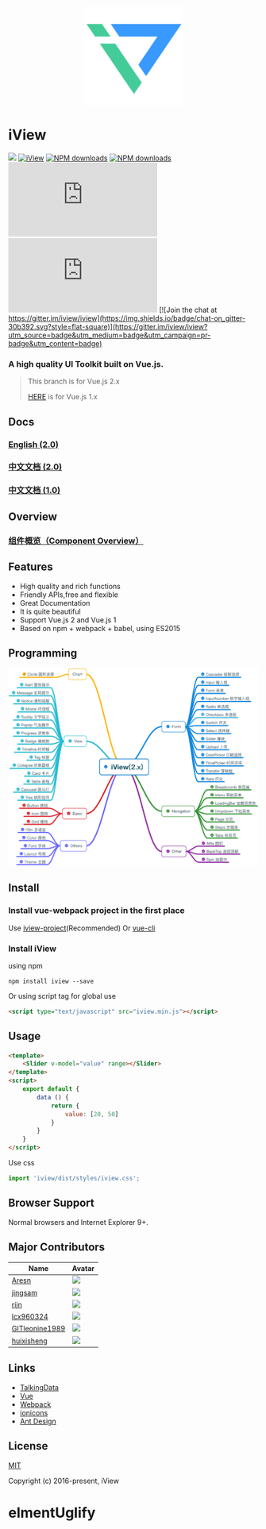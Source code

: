 <p align="center">
    <a href="https://www.iviewui.com">
        <img width="200" src="https://raw.githubusercontent.com/iview/iview/master/assets/logo.png">
    </a>
</p>

# iView 
[![](https://img.shields.io/travis/iview/iview.svg?style=flat-square)](https://travis-ci.org/iview/iview) 
[![iView](https://img.shields.io/npm/v/iview.svg?style=flat-square)](https://www.npmjs.org/package/iview)
[![NPM downloads](http://img.shields.io/npm/dm/iview.svg?style=flat-square)](https://npmjs.org/package/iview)
[![NPM downloads](https://img.shields.io/npm/dt/iview.svg?style=flat-square)](https://npmjs.org/package/iview)
![JS gzip size](http://img.badgesize.io/https://unpkg.com/iview/dist/iview.min.js?compression=gzip&label=gzip%20size:%20JS&style=flat-square)
![CSS gzip size](http://img.badgesize.io/https://unpkg.com/iview/dist/styles/iview.css?compression=gzip&label=gzip%20size:%20CSS&style=flat-square)
[![Join the chat at https://gitter.im/iview/iview](https://img.shields.io/badge/chat-on_gitter-30b392.svg?style=flat-square)](https://gitter.im/iview/iview?utm_source=badge&utm_medium=badge&utm_campaign=pr-badge&utm_content=badge)

### A high quality  UI Toolkit built on Vue.js.

> This branch is for Vue.js 2.x
>
> [HERE](https://github.com/iview/iview/tree/master) is for Vue.js 1.x

## Docs

### [English (2.0)](https://www.iviewui.com)
### [中文文档 (2.0)](https://www.iviewui.com)
### [中文文档 (1.0)](http://v1.iviewui.com)

## Overview

### [组件概览（Component Overview）](https://www.iviewui.com/overview)

## Features

- High quality and rich functions
- Friendly APIs,free and flexible
- Great Documentation
- It is quite beautiful
- Support Vue.js 2 and Vue.js 1
- Based on npm + webpack + babel, using ES2015

## Programming
![iView](https://raw.githubusercontent.com/iview/iview/2.0/assets/iview2.png)

## Install

### Install vue-webpack project in the first place

Use [iview-project](https://github.com/iview/iview-project)(Recommended) Or [vue-cli](https://github.com/vuejs/vue-cli)

### Install iView

using npm
```
npm install iview --save
```
Or using script tag for global use
```html
<script type="text/javascript" src="iview.min.js"></script>
```

## Usage

```html
<template>
    <Slider v-model="value" range></Slider>
</template>
<script>
    export default {
        data () {
            return {
                value: [20, 50]
            }
        }
    }
</script>
```
Use css
```js
import 'iview/dist/styles/iview.css';
```

## Browser Support

Normal browsers and Internet Explorer 9+.

## Major Contributors
|Name   |Avatar   |
|---|---|
|  [Aresn](https://github.com/icarusion) |  ![](https://avatars3.githubusercontent.com/u/5370542?v=3&s=60)  |
|  [jingsam](https://github.com/jingsam) |  ![](https://avatars3.githubusercontent.com/u/1522494?v=3&s=60)  |  
|  [rijn](https://github.com/rijn)       |  ![](https://avatars2.githubusercontent.com/u/6976367?v=3&s=60)  |
|  [lcx960324](https://github.com/lcx960324)       |  ![](https://avatars3.githubusercontent.com/u/9768245?v=3&s=60)  |
|  [GITleonine1989](https://github.com/GITleonine1989) |  ![](https://avatars1.githubusercontent.com/u/7582490?v=3&s=60)  |
|  [huixisheng](https://github.com/huixisheng) |  ![](https://avatars1.githubusercontent.com/u/1518967?v=3&s=60)  |


## Links

- [TalkingData](https://github.com/TalkingData)
- [Vue](https://github.com/vuejs/vue)
- [Webpack](https://github.com/webpack/webpack)
- [ionicons](https://github.com/driftyco/ionicons)
- [Ant Design](https://github.com/ant-design/ant-design)

## License
[MIT](http://opensource.org/licenses/MIT)

Copyright (c) 2016-present, iView
# elmentUglify
